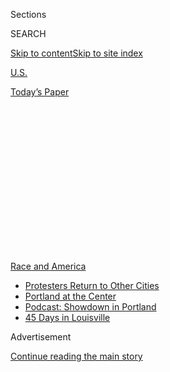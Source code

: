 <div id="app">

<div>

<div>

<div>

<div class="NYTAppHideMasthead css-1q2w90k e1suatyy0">

<div class="section css-ui9rw0 e1suatyy2">

<div class="css-eph4ug er09x8g0">

<div class="css-6n7j50">

</div>

<span class="css-1dv1kvn">Sections</span>

<div class="css-10488qs">

<span class="css-1dv1kvn">SEARCH</span>

</div>

[Skip to content](#site-content)[Skip to site
index](#site-index)

</div>

<div id="masthead-section-label" class="css-1wr3we4 eaxe0e00">

[U.S.](https://www.nytimes.com/section/us)

</div>

<div class="css-10698na e1huz5gh0">

</div>

</div>

<div id="masthead-bar-one" class="section hasLinks css-15hmgas e1csuq9d3">

<div class="css-uqyvli e1csuq9d0">

</div>

<div class="css-1uqjmks e1csuq9d1">

</div>

<div class="css-9e9ivx">

[](https://myaccount.nytimes.com/auth/login?response_type=cookie&client_id=vi)

</div>

<div class="css-1bvtpon e1csuq9d2">

[Today’s
Paper](https://www.nytimes.com/section/todayspaper)

</div>

</div>

</div>

</div>

<div data-aria-hidden="false">

<div id="site-content" data-role="main">

<div>

<div class="css-1aor85t" style="opacity:0.000000001;z-index:-1;visibility:hidden">

<div class="css-1hqnpie">

<div class="css-epjblv">

<span class="css-17xtcya">[U.S.](/section/us)</span><span class="css-x15j1o">|</span><span class="css-fwqvlz">Chaotic
Scenes in Portland as Backlash to Federal Deployment
Grows</span>

</div>

<div class="css-k008qs">

<div class="css-1iwv8en">

<span class="css-18z7m18"></span>

<div>

</div>

</div>

<span class="css-1n6z4y">https://nyti.ms/3hjjfAL</span>

<div class="css-1705lsu">

<div class="css-4xjgmj">

<div class="css-4skfbu" data-role="toolbar" data-aria-label="Social Media Share buttons, Save button, and Comments Panel with current comment count" data-testid="share-tools">

  - 
  - 
  - 
  - 
    
    <div class="css-6n7j50">
    
    </div>

  - 
  - 

</div>

</div>

</div>

</div>

</div>

</div>

<div id="NYT_TOP_BANNER_REGION" class="css-13pd83m">

<div>

<div id="styln-prism-menu-1590763508878" class="section interactive-content interactive-size-medium css-1edisqu">

<div class="css-17ih8de interactive-body">

<div id="scroll-container" class="css-1gj85ro">

[<span class="styln-title-wrap"><span class="css-1pje3qr">Race
and</span><span class="css-1pje3qr">
America</span></span>](https://www.nytimes.com/news-event/george-floyd-protests-minneapolis-new-york-los-angeles?action=click&pgtype=Article&state=default&region=TOP_BANNER&context=storylines_menu)

  - [Protesters Return to Other
    Cities](https://www.nytimes.com/2020/07/26/us/protests-portland-seattle-trump.html?action=click&pgtype=Article&state=default&region=TOP_BANNER&context=storylines_menu)
  - [Portland at the
    Center](https://www.nytimes.com/2020/07/24/us/portland-oregon-protests-white-race.html?action=click&pgtype=Article&state=default&region=TOP_BANNER&context=storylines_menu)
  - [Podcast: Showdown in
    Portland](https://www.nytimes.com/2020/07/23/podcasts/the-daily/portland-protests.html?action=click&pgtype=Article&state=default&region=TOP_BANNER&context=storylines_menu)
  - [45 Days in
    Louisville](https://www.nytimes.com/interactive/2020/07/16/us/black-lives-matter-protests-louisville-breonna-taylor.html?action=click&pgtype=Article&state=default&region=TOP_BANNER&context=storylines_menu)

</div>

</div>

</div>

</div>

</div>

<div id="top-wrapper" class="css-1sy8kpn">

<div id="top-slug" class="css-l9onyx">

Advertisement

</div>

[Continue reading the main
story](#after-top)

<div class="ad top-wrapper" style="text-align:center;height:100%;display:block;min-height:250px">

<div id="top" class="place-ad" data-position="top" data-size-key="top">

</div>

</div>

<div id="after-top">

</div>

</div>

<div>

<div id="sponsor-wrapper" class="css-1hyfx7x">

<div id="sponsor-slug" class="css-19vbshk">

Supported by

</div>

[Continue reading the main
story](#after-sponsor)

<div id="sponsor" class="ad sponsor-wrapper" style="text-align:center;height:100%;display:block">

</div>

<div id="after-sponsor">

</div>

</div>

<div class="css-186x18t">

</div>

<div class="css-1vkm6nb ehdk2mb0">

# Chaotic Scenes in Portland as Backlash to Federal Deployment Grows

</div>

The street demonstrations that have shuddered through Portland for 54
consecutive nights have drawn out a complicated mix of emotions and
grievances.

![<span class="css-16f3y1r e13ogyst0">Military-clad agents arrived under
the Trump administration’s executive order to protect U.S. monuments.
Oregon’s governor called it “a blatant abuse of
power.”</span><span class="css-cch8ym"><span class="css-1dv1kvn">Credit</span><span class="css-cnj6d5 e1z0qqy90" itemprop="copyrightHolder"><span class="css-1ly73wi e1tej78p0">Credit...</span><span>Mason
Trinca for The New York
Times</span></span></span>](https://static01.nyt.com/images/2020/07/21/us/21unrest-portland01/21unrest-portland01-videoSixteenByNine3000-v2.jpg)

<div class="css-18e8msd">

<div class="css-vp77d3 epjyd6m0">

<div class="css-hus3qt ey68jwv0" data-aria-hidden="true">

[![Mike
Baker](https://static01.nyt.com/images/2020/05/19/reader-center/author-mike-baker/author-mike-baker-thumbLarge.png
"Mike Baker")](https://www.nytimes.com/by/mike-baker)

</div>

<div class="css-1baulvz">

By [<span class="css-1baulvz last-byline" itemprop="name">Mike
Baker</span>](https://www.nytimes.com/by/mike-baker)

</div>

</div>

  - 
    
    <div class="css-ld3wwf e16638kd2">
    
    Published July 21, 2020Updated July 28,
    2020
    
    </div>

  - 
    
    <div class="css-4xjgmj">
    
    <div class="css-pvvomx" data-role="toolbar" data-aria-label="Social Media Share buttons, Save button, and Comments Panel with current comment count" data-testid="share-tools">
    
      - 
      - 
      - 
      - 
        
        <div class="css-6n7j50">
        
        </div>
    
      - 
      - 
    
    </div>
    
    </div>

</div>

</div>

<div class="section meteredContent css-1r7ky0e" name="articleBody" itemprop="articleBody">

<div class="css-1fanzo5 StoryBodyCompanionColumn">

<div class="css-53u6y8">

PORTLAND, Ore. — With a ski helmet and goggles on her head, Allison
Hyder recounted how she had told relatives that she planned to stand at
the rear of protests in downtown
[Portland](https://www.nytimes.com/2020/07/28/us/portland-protests-fact-check.html).
But, in the early hours of Tuesday, the grandmother of five found
herself right up front, locking arms with other mothers dressed in
yellow.

Standing with a pack of other
[protesters](https://www.nytimes.com/interactive/2020/07/22/us/portland-protests.html),
she chanted in front of the boarded-up entrance to the federal
courthouse. She remained resolute even as some in the crowd began prying
at the wood affixed to the building, leaving Ms. Hyder uneasy about
where things were headed.

“I am the face of ‘anarchy,’” Ms. Hyder declared. “The people of the
U.S. need to know that moms, grandmas and nurses are out here in the
middle of the night demanding rights for everybody.”

</div>

</div>

<div>

</div>

<div class="css-1fanzo5 StoryBodyCompanionColumn">

<div class="css-53u6y8">

The demonstrations that have shuddered through Portland for 54
consecutive nights have drawn out a complicated mix of grievances, with
a wide array of people expressing them using a multitude of tactics to
make sure they get heard.

</div>

</div>

<div class="css-1fanzo5 StoryBodyCompanionColumn">

<div class="css-53u6y8">

In Oregon, a state with a deep history of racism that included
racial-exclusion laws that extended into the 20th century, the Portland
protests have persisted since George Floyd’s killing even as Black Lives
Matter demonstrations have waned in many other parts of the country.

But some leaders in the Black community, grateful for a widespread
discussion on race, worry that what should be a moment for racial
justice in Portland could be squandered by violence. Business owners
supportive of change have been left demoralized by the mayhem the
protests have brought. The city’s mayor, Ted Wheeler, despised by many
of those in the streets, has now been fighting to have federal officers
leave them alone.

Amid the Gordian knot of frustrations and escalations, most everyone
seems to agree about one thing: [The combative deployment of camouflaged
federal
agents](https://www.nytimes.com/2020/07/17/us/portland-protests.html)
has only made things worse.

</div>

</div>

![<span class="css-16f3y1r e13ogyst0">The moms, wearing yellow, joined
in the protests in Portland, Ore., during another night of
unrest.</span><span class="css-cch8ym"><span class="css-1dv1kvn">Credit</span><span class="css-cnj6d5 e1z0qqy90" itemprop="copyrightHolder"><span class="css-1ly73wi e1tej78p0">Credit...</span><span>Mason
Trinca for The New York
Times</span></span></span>](https://static01.nyt.com/images/2020/07/21/us/portland-vid/portland-vid-videoSixteenByNine3000-v2.jpg)

<div class="css-1fanzo5 StoryBodyCompanionColumn">

<div class="css-53u6y8">

President Trump, in pushing a law-and-order message for his re-election
campaign, has embraced a dark vision of Portland as a lawless place
filled with “anarchists” who “hate our country.” His administration’s
crackdown has brought armed officers from a variety of federal agencies
to the streets, [including tactical units typically suited for handling
drug
smuggling](https://www.nytimes.com/2020/07/18/us/portland-protests.html).
They have been firing tear gas and pulling protesters into unmarked
vans.

The president’s portrayal of Portland and the crackdown he has unleashed
have infuriated protesters who believe that Mr. Trump is trying to use
the city’s unrest as political theater during an election year. He has
forced a federal police presence on a city that does not want it — a
city with such a rich tradition of protest that an aide to another
Republican president, George H.W. Bush, reportedly referred to it as
Little Beirut.

Chad F. Wolf, the acting secretary of homeland security, said at a news
conference on Tuesday that he had tried to collaborate with Mayor
Wheeler and Gov. Kate Brown, asking them this month whether they were
overwhelmed and wanted resources, including personnel.

He said that when he asked what they needed to “bring the violence to a
close and still allow the peaceful protesters to protest each and every
night,” they told him to stay out of the city.

“I asked the mayor and governor, How long do you plan on having this
continue?” Mr. Wolf said. “Is it 82 nights or 92 nights?”

</div>

</div>

<div>

</div>

<div class="css-1fanzo5 StoryBodyCompanionColumn">

<div class="css-53u6y8">

While the protests have consumed parts of downtown after dark, much of
the city has been left untouched. By day, boaters putter up the
Willamette River while joggers run down the trail alongside it. On
Monday evening, large groups of diners were eating on outdoor patios a
few blocks away from the county’s Justice Center, where protesters were
amassing for the night.

</div>

</div>

<div class="css-1fanzo5 StoryBodyCompanionColumn">

<div class="css-53u6y8">

To the protesters, the president’s unusual deployment of federal power
has provided yet more compelling evidence that their fears about rising
fascism in the United States are
justified.

</div>

</div>

<div class="css-a7yk8a e73j0it0">

<div class="css-1xdhyk6 erfvjey0">

<span class="css-1ly73wi e1tej78p0">Image</span>

<div class="css-zjzyr8">

<div data-testid="lazyimage-container" style="height:257.77777777777777px">

</div>

</div>

</div>

<span class="css-16f3y1r e13ogyst0" data-aria-hidden="true">Federal
agents clashed with protesters early Tuesday
morning.</span><span class="css-cnj6d5 e1z0qqy90" itemprop="copyrightHolder"><span class="css-1ly73wi e1tej78p0">Credit...</span><span>Mason
Trinca for The New York
Times</span></span>

<div class="css-1xdhyk6 erfvjey0">

<span class="css-1ly73wi e1tej78p0">Image</span>

<div class="css-zjzyr8">

<div data-testid="lazyimage-container" style="height:257.77777777777777px">

</div>

</div>

</div>

<span class="css-16f3y1r e13ogyst0" data-aria-hidden="true">Tear gas
filled the air near the
courthouse.</span><span class="css-cnj6d5 e1z0qqy90" itemprop="copyrightHolder"><span class="css-1ly73wi e1tej78p0">Credit...</span><span>Mason
Trinca for The New York Times</span></span>

</div>

<div class="css-79elbk" data-testid="photoviewer-wrapper">

<div class="css-z3e15g" data-testid="photoviewer-wrapper-hidden">

</div>

<div class="css-1a48zt4 ehw59r15" data-testid="photoviewer-children">

![<span class="css-16f3y1r e13ogyst0" data-aria-hidden="true">Protesters
formed a shield using umbrellas and other makeshift
items.</span><span class="css-cnj6d5 e1z0qqy90" itemprop="copyrightHolder"><span class="css-1ly73wi e1tej78p0">Credit...</span><span>Mason
Trinca for The New York
Times</span></span>](https://static01.nyt.com/images/2020/07/21/us/21unrest-portland04/merlin_174794304_4c7a018e-d416-4fbf-9eb8-a5a4de5cc4f6-articleLarge.jpg?quality=75&auto=webp&disable=upscale)

</div>

</div>

<div class="css-a7yk8a e73j0it0">

<div class="css-1xdhyk6 erfvjey0">

<span class="css-1ly73wi e1tej78p0">Image</span>

<div class="css-zjzyr8">

<div data-testid="lazyimage-container" style="height:257.77777777777777px">

</div>

</div>

</div>

<span class="css-16f3y1r e13ogyst0" data-aria-hidden="true">Protesters
gathered tear canisters and munitions cartridges left over from the
clash.</span><span class="css-cnj6d5 e1z0qqy90" itemprop="copyrightHolder"><span class="css-1ly73wi e1tej78p0">Credit...</span><span>Mason
Trinca for The New York
Times</span></span>

<div class="css-1xdhyk6 erfvjey0">

<span class="css-1ly73wi e1tej78p0">Image</span>

<div class="css-zjzyr8">

<div data-testid="lazyimage-container" style="height:257.77777777777777px">

</div>

</div>

</div>

<span class="css-16f3y1r e13ogyst0" data-aria-hidden="true">A protester
who took precaution against tear gas but still felt its
effects.</span><span class="css-cnj6d5 e1z0qqy90" itemprop="copyrightHolder"><span class="css-1ly73wi e1tej78p0">Credit...</span><span>Mason
Trinca for The New York Times</span></span>

</div>

<div class="css-1fanzo5 StoryBodyCompanionColumn">

<div class="css-53u6y8">

In the Portland area, activists aligned with the loosely organized group
known as antifa have long denounced police militarization and a
punishing criminal justice system, and have clashed with the police in
recent years. Some of the activists operating under the antifa umbrella,
wearing all black, [have embraced anarchist-style
tactics](https://www.nytimes.com/article/what-antifa-trump.html), while
others have shown up to demonstrate peacefully.

The protests of the last seven weeks developed a near-nightly cycle of
conflict between protesters and the authorities, with officers reacting
to objects being thrown by protesters and protesters expressing alarm by
the use of tear gas that wafted over peaceful people.

Reflecting an oft-heard refrain, Angel Almanza, 44, said a government
could only suppress people so much before they would respond in kind.
“This has been an act of self-defense,” Mr. Almanza said.

</div>

</div>

<div class="css-1fanzo5 StoryBodyCompanionColumn">

<div class="css-53u6y8">

The strife on the streets escalated with the arrival of federal forces,
which have relied heavily on tear gas, munitions fired from
paintball-style guns and batons.

Among the others concerned by the federal crackdown was Joey Gibson, a
far-right activist who has long battled with Portland’s antifa
demonstrators and was charged with a felony last year for his role in a
street brawl with activists. He said he found it somewhat frightening to
see video of [one officer whacking a Navy veteran with a
baton](https://www.nytimes.com/2020/07/20/us/portland-protests-navy-christopher-david.html),
and he worried that the Trump administration was setting a precedent
that would encourage other presidents to embrace a more expansive use of
federal forces.

“It is very concerning,” Mr. Gibson said.

On Tuesday morning, dozens of agents moved around the streets and at
times threw people to the ground to detain them. From behind a wood
facade of the federal courthouse, officers at times used small tactical
holes to shoot less-lethal weapons or pepper spray. As federal officers
appeared to try detaining one person, others in the crowd rushed to free
the person.

</div>

</div>

<div class="css-cfo9c3">

</div>

<div class="css-1fanzo5 StoryBodyCompanionColumn">

<div class="css-53u6y8">

The Portland authorities have cited continuing troubles with the
protesters, and on Tuesday the police said a jewelry store had been
looted. Protesters tried to light fires against the federal courthouse,
drawing officers back out to disperse them.

The nightly protests have also alarmed the owners of downtown
businesses, who were first hit with widespread looting in the aftermath
of Mr. Floyd’s death in Minneapolis on Memorial Day and have struggled
to navigate the weeks since. Stacey Gibson, who owns a Subway sandwich
shop downtown, said the store’s windows have been boarded up much of the
time, which has contributed to shrinking sales already limited by the
coronavirus and related lockdowns.

Ms. Gibson said she was frustrated that the city’s Police Department did
not seem to have the resources to respond when there was a problem, and
she was upset that city leaders have been unable to find a resolution.
She is not optimistic about the future of her store, either.

</div>

</div>

<div class="css-1fanzo5 StoryBodyCompanionColumn">

<div class="css-53u6y8">

“At this point, I’m just trying to figure out how to get out and to
minimize the damage,” Ms. Gibson
said.

</div>

</div>

<div class="css-79elbk" data-testid="photoviewer-wrapper">

<div class="css-z3e15g" data-testid="photoviewer-wrapper-hidden">

</div>

<div class="css-1a48zt4 ehw59r15" data-testid="photoviewer-children">

<div class="css-1xdhyk6 erfvjey0">

<span class="css-1ly73wi e1tej78p0">Image</span>

<div class="css-zjzyr8">

<div data-testid="lazyimage-container" style="height:257.77777777777777px">

</div>

</div>

</div>

<span class="css-16f3y1r e13ogyst0" data-aria-hidden="true">The Portland
protests have persisted since George Floyd’s killing even as Black Lives
Matter demonstrations have waned in parts of the
country.</span><span class="css-cnj6d5 e1z0qqy90" itemprop="copyrightHolder"><span class="css-1ly73wi e1tej78p0">Credit...</span><span>Mason
Trinca for The New York Times</span></span>

</div>

</div>

<div class="css-1fanzo5 StoryBodyCompanionColumn">

<div class="css-53u6y8">

The protests after Mr. Floyd’s death drew thousands to the streets in
Portland, creating powerful images of crowds lying facedown on the
Burnside Bridge in honor of Mr. Floyd.

While the numbers dwindled over the subsequent weeks and Governor Brown
expressed a belief that things were beginning to cool off, the crowds
have surged back in recent days, with protesters chanting “Feds go home”
and focusing much of their ire on the federal courthouse.

The demonstrations have continued to have a strong component of calls
for racial justice, including on Monday night, when thousands chanted
“Black Lives Matter” and young Black activists led the predominantly
white crowd in speeches and song.

But some Black leaders have grown wary of the persistent unrest, fearing
that it is distracting from the goals of racial justice. Antoinette
Edwards, the former leader of the city’s Office of Youth Violence
Prevention, called for peace and said she wanted to meet with
protesters.

“I will be there to have a conversation with folks: What can we do to
move this forward, for peace, for policy, for all of us?” she said.

</div>

</div>

<div class="css-1fanzo5 StoryBodyCompanionColumn">

<div class="css-53u6y8">

The mayor and the governor have both called on federal forces to leave
in order to ease tensions and give the city space to resolve the
differences.

Sergio Olmos contributed reporting from Portland and Zolan Kanno-Youngs
from Washington.

</div>

</div>

<div>

</div>

</div>

<div>

</div>

<div>

</div>

<div>

</div>

<div>

<div id="bottom-wrapper" class="css-1ede5it">

<div id="bottom-slug" class="css-l9onyx">

Advertisement

</div>

[Continue reading the main
story](#after-bottom)

<div id="bottom" class="ad bottom-wrapper" style="text-align:center;height:100%;display:block;min-height:90px">

</div>

<div id="after-bottom">

</div>

</div>

</div>

</div>

</div>

## Site Index

<div>

</div>

## Site Information Navigation

  - [© <span>2020</span> <span>The New York Times
    Company</span>](https://help.nytimes.com/hc/en-us/articles/115014792127-Copyright-notice)

<!-- end list -->

  - [NYTCo](https://www.nytco.com/)
  - [Contact
    Us](https://help.nytimes.com/hc/en-us/articles/115015385887-Contact-Us)
  - [Work with us](https://www.nytco.com/careers/)
  - [Advertise](https://nytmediakit.com/)
  - [T Brand Studio](http://www.tbrandstudio.com/)
  - [Your Ad
    Choices](https://www.nytimes.com/privacy/cookie-policy#how-do-i-manage-trackers)
  - [Privacy](https://www.nytimes.com/privacy)
  - [Terms of
    Service](https://help.nytimes.com/hc/en-us/articles/115014893428-Terms-of-service)
  - [Terms of
    Sale](https://help.nytimes.com/hc/en-us/articles/115014893968-Terms-of-sale)
  - [Site
    Map](https://spiderbites.nytimes.com)
  - [Help](https://help.nytimes.com/hc/en-us)
  - [Subscriptions](https://www.nytimes.com/subscription?campaignId=37WXW)

</div>

</div>

</div>

</div>
